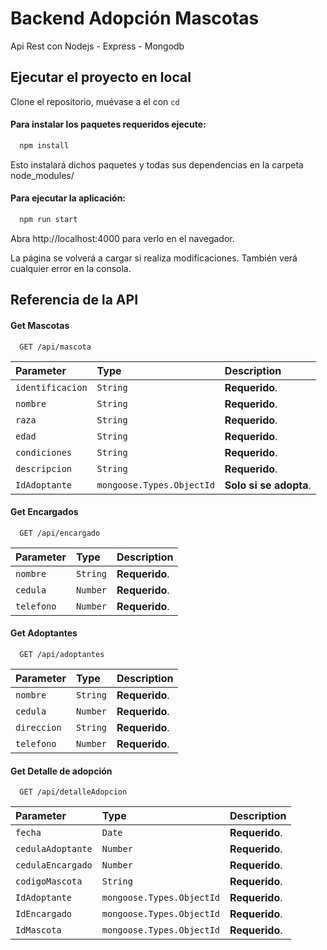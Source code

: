 # Backend Adopción Mascotas

Api Rest con Nodejs - Express - Mongodb

## Ejecutar el proyecto en local

Clone el repositorio, muévase a el con `cd`

#### Para instalar los paquetes requeridos ejecute:

```bash
  npm install
```

Esto instalará dichos paquetes y todas sus dependencias en la carpeta node_modules/

#### Para ejecutar la aplicación:

```bash
  npm run start
```

Abra http://localhost:4000 para verlo en el navegador.

La página se volverá a cargar si realiza modificaciones.
También verá cualquier error en la consola.

## Referencia de la API

#### Get Mascotas

```http
  GET /api/mascota
```

| Parameter        | Type                      | Description            |
| :--------------- | :------------------------ | :--------------------- |
| `identificacion` | `String`                  | **Requerido**.         |
| `nombre`         | `String`                  | **Requerido**.         |
| `raza`           | `String`                  | **Requerido**.         |
| `edad`           | `String`                  | **Requerido**.         |
| `condiciones`    | `String`                  | **Requerido**.         |
| `descripcion`    | `String`                  | **Requerido**.         |
| `IdAdoptante`    | `mongoose.Types.ObjectId` | **Solo si se adopta**. |

#### Get Encargados

```http
  GET /api/encargado
```

| Parameter  | Type     | Description    |
| :--------- | :------- | :------------- |
| `nombre`   | `String` | **Requerido**. |
| `cedula`   | `Number` | **Requerido**. |
| `telefono` | `Number` | **Requerido**. |

#### Get Adoptantes

```http
  GET /api/adoptantes
```

| Parameter   | Type     | Description    |
| :---------- | :------- | :------------- |
| `nombre`    | `String` | **Requerido**. |
| `cedula`    | `Number` | **Requerido**. |
| `direccion` | `String` | **Requerido**. |
| `telefono`  | `Number` | **Requerido**. |

#### Get Detalle de adopción

```http
  GET /api/detalleAdopcion
```

| Parameter         | Type                      | Description    |
| :---------------- | :------------------------ | :------------- |
| `fecha`           | `Date`                    | **Requerido**. |
| `cedulaAdoptante` | `Number`                  | **Requerido**. |
| `cedulaEncargado` | `Number`                  | **Requerido**. |
| `codigoMascota`   | `String`                  | **Requerido**. |
| `IdAdoptante`     | `mongoose.Types.ObjectId` | **Requerido**. |
| `IdEncargado`     | `mongoose.Types.ObjectId` | **Requerido**. |
| `IdMascota`       | `mongoose.Types.ObjectId` | **Requerido**. |
